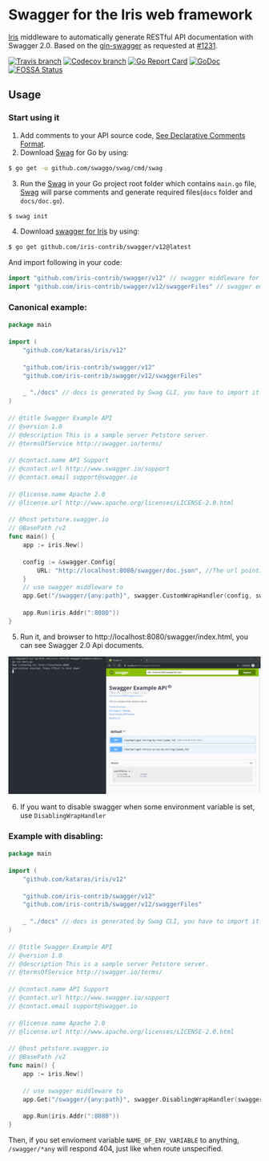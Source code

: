 # Swagger for the Iris web framework

[Iris](https://github.com/kataras/iris) middleware to automatically generate RESTful API documentation with Swagger 2.0. Based on the [gin-swagger](https://github.com/swaggo/gin-swagger) as requested at [#1231](https://github.com/kataras/iris/issues/1231).

[![Travis branch](https://img.shields.io/travis/iris-contrib/swagger/v12.svg)](https://travis-ci.org/iris-contrib/swagger)
[![Codecov branch](https://img.shields.io/codecov/c/github/iris-contrib/swagger/v12.svg)](https://codecov.io/gh/iris-contrib/swagger)
[![Go Report Card](https://goreportcard.com/badge/github.com/iris-contrib/swagger)](https://goreportcard.com/report/github.com/iris-contrib/swagger)
[![GoDoc](https://godoc.org/github.com/iris-contrib/swagger?status.svg)](https://godoc.org/github.com/iris-contrib/swagger)
[![FOSSA Status](https://app.fossa.io/api/projects/git%2Bgithub.com%2Firis-contrib%2Fswagger.svg?type=shield)](https://app.fossa.io/projects/git%2Bgithub.com%2Firis-contrib%2Fswagger?ref=badge_shield)

## Usage

### Start using it
1. Add comments to your API source code, [See Declarative Comments Format](https://swaggo.github.io/swaggo.io/declarative_comments_format/).
2. Download [Swag](https://github.com/swaggo/swag) for Go by using:

```sh
$ go get -u github.com/swaggo/swag/cmd/swag
```

3. Run the [Swag](https://github.com/swaggo/swag) in your Go project root folder which contains `main.go` file, [Swag](https://github.com/swaggo/swag) will parse comments and generate required files(`docs` folder and `docs/doc.go`).

```sh
$ swag init
```

4. Download [swagger for Iris](https://github.com/iris-contrib/swagger) by using:

```sh
$ go get github.com/iris-contrib/swagger/v12@latest
```

And import following in your code:

```go
import "github.com/iris-contrib/swagger/v12" // swagger middleware for Iris 
import "github.com/iris-contrib/swagger/v12/swaggerFiles" // swagger embed files

```

### Canonical example:

```go
package main

import (
    "github.com/kataras/iris/v12"

    "github.com/iris-contrib/swagger/v12"
    "github.com/iris-contrib/swagger/v12/swaggerFiles"

    _ "./docs" // docs is generated by Swag CLI, you have to import it.
)

// @title Swagger Example API
// @version 1.0
// @description This is a sample server Petstore server.
// @termsOfService http://swagger.io/terms/

// @contact.name API Support
// @contact.url http://www.swagger.io/support
// @contact.email support@swagger.io

// @license.name Apache 2.0
// @license.url http://www.apache.org/licenses/LICENSE-2.0.html

// @host petstore.swagger.io
// @BasePath /v2
func main() {
    app := iris.New()

    config := &swagger.Config{
        URL: "http://localhost:8080/swagger/doc.json", //The url pointing to API definition
    }
    // use swagger middleware to 
    app.Get("/swagger/{any:path}", swagger.CustomWrapHandler(config, swaggerFiles.Handler))

    app.Run(iris.Addr(":8080"))
}
```

5. Run it, and browser to http://localhost:8080/swagger/index.html, you can see Swagger 2.0 Api documents.

![swagger_index.html](example.png)

6. If you want to disable swagger when some environment variable is set, use `DisablingWrapHandler`

### Example with disabling:

```go
package main

import (
    "github.com/kataras/iris/v12"

    "github.com/iris-contrib/swagger/v12"
    "github.com/iris-contrib/swagger/v12/swaggerFiles"

    _ "./docs" // docs is generated by Swag CLI, you have to import it.
)

// @title Swagger Example API
// @version 1.0
// @description This is a sample server Petstore server.
// @termsOfService http://swagger.io/terms/

// @contact.name API Support
// @contact.url http://www.swagger.io/support
// @contact.email support@swagger.io

// @license.name Apache 2.0
// @license.url http://www.apache.org/licenses/LICENSE-2.0.html

// @host petstore.swagger.io
// @BasePath /v2
func main() {
    app := iris.New()

    // use swagger middleware to 
    app.Get("/swagger/{any:path}", swagger.DisablingWrapHandler(swaggerFiles.Handler, "NAME_OF_ENV_VARIABLE"))

    app.Run(iris.Addr(":8080"))
}
```

Then, if you set envioment variable `NAME_OF_ENV_VARIABLE` to anything, `/swagger/*any`
will respond 404, just like when route unspecified.
